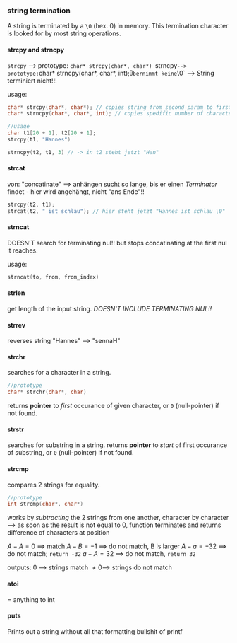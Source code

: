 ### string termination
A string is terminated by a `\0` (hex. 0) in memory.
This termination character is looked for by most string operations.
#### strcpy and strncpy
`strcpy` --> prototype: `char* strcpy(char*, char*)
`strncpy` --> prototype: `char* strncpy(char*, char*, int);`
	Übernimmt keine `\0` --> String terminiert nicht!!!

usage: 
```c
char* strcpy(char*, char*); // copies string from second param to first
char* strncpy(char*, char*, int); // copies spedific number of characters from second string to first

//usage
char t1[20 + 1], t2[20 + 1];
strcpy(t1, "Hannes")

strncpy(t2, t1, 3) // -> in t2 steht jetzt "Han"
``` 

#### strcat
von: "concatinate" ==> anhängen
sucht so lange, bis er einen _Terminator_ findet - hier wird angehängt, nicht "ans Ende"!!
```c
strcpy(t2, t1);
strcat(t2, " ist schlau"); // hier steht jetzt "Hannes ist schlau \0"
```

#### strncat
DOESN'T search for terminating nul!!
but stops concatinating at the first nul it reaches.

usage: 
```c
strncat(to, from, from_index)
```


#### strlen
get length of the input string. _DOESN'T INCLUDE TERMINATING NUL!!_ 

#### strrev
reverses string
"Hannes" --> "sennaH"


#### strchr
searches for a character in a string.
```c
//prototype
char* strchr(char*, char)
```
returns **pointer**  to _first_ occurance of given character, or `0` (null-pointer) if not found.

#### strstr
searches for substring in a string.
returns **pointer** to _start_ of first occurance of substring,  or `0` (null-pointer) if not found.


#### strcmp
compares 2 strings for equality.
```c
//prototype
int strcmp(char*, char*)
```

works by _subtracting_ the 2 strings from one another, character by character 
	--> as soon as the result is not equal to 0, function terminates and returns difference of characters at position

$A - A = 0$ ==> match
$A - B = -1$ ==> do not match, B is larger
$A - a = -32$ ==> do not match; `return -32`
$a - A = 32$ ==> do not match, `return 32`

outputs:
	$0$ --> strings match
	$\not= 0$--> strings do not match



#### atoi
= anything to int


#### puts
Prints out a string without all that formatting bullshit of printf
